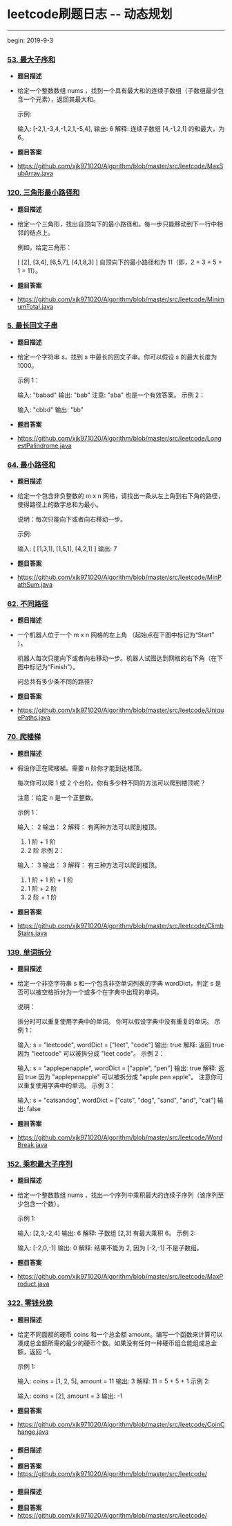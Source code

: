 # leetcode刷题日志 -- 动态规划

------

begin: 2019-9-3

### [53. 最大子序和](https://leetcode-cn.com/problems/maximum-subarray/)

- **题目描述**

- 给定一个整数数组 nums ，找到一个具有最大和的连续子数组（子数组最少包含一个元素），返回其最大和。

  示例:

  输入: [-2,1,-3,4,-1,2,1,-5,4],
  输出: 6
  解释: 连续子数组 [4,-1,2,1] 的和最大，为 6。

- **题目答案**

- https://github.com/xjk971020/Algorithm/blob/master/src/leetcode/MaxSubArray.java

### [120. 三角形最小路径和](https://leetcode-cn.com/problems/triangle/)

- **题目描述**

- 给定一个三角形，找出自顶向下的最小路径和。每一步只能移动到下一行中相邻的结点上。

  例如，给定三角形：

  [
       [2],
      [3,4],
     [6,5,7],
    [4,1,8,3]
  ]
  自顶向下的最小路径和为 11（即，2 + 3 + 5 + 1 = 11）。

- **题目答案**

- https://github.com/xjk971020/Algorithm/blob/master/src/leetcode/MinimumTotal.java

### [5. 最长回文子串](https://leetcode-cn.com/problems/longest-palindromic-substring/)

- **题目描述**

- 给定一个字符串 s，找到 s 中最长的回文子串。你可以假设 s 的最大长度为 1000。

  示例 1：

  输入: "babad"
  输出: "bab"
  注意: "aba" 也是一个有效答案。
  示例 2：

  输入: "cbbd"
  输出: "bb"

- **题目答案**

- https://github.com/xjk971020/Algorithm/blob/master/src/leetcode/LongestPalindrome.java

###  [64. 最小路径和](https://leetcode-cn.com/problems/minimum-path-sum/)

- **题目描述**

- 给定一个包含非负整数的 m x n 网格，请找出一条从左上角到右下角的路径，使得路径上的数字总和为最小。

  说明：每次只能向下或者向右移动一步。

  示例:

  输入:
  [
    [1,3,1],
    [1,5,1],
    [4,2,1]
  ]
  输出: 7

- **题目答案**

- https://github.com/xjk971020/Algorithm/blob/master/src/leetcode/MinPathSum.java

### [62. 不同路径](https://leetcode-cn.com/problems/unique-paths/)

- **题目描述**

- 一个机器人位于一个 m x n 网格的左上角 （起始点在下图中标记为“Start” ）。

  机器人每次只能向下或者向右移动一步。机器人试图达到网格的右下角（在下图中标记为“Finish”）。

  问总共有多少条不同的路径?

- **题目答案**

- https://github.com/xjk971020/Algorithm/blob/master/src/leetcode/UniquePaths.java

### [70. 爬楼梯](https://leetcode-cn.com/problems/climbing-stairs/)

- **题目描述**

- 假设你正在爬楼梯。需要 n 阶你才能到达楼顶。

  每次你可以爬 1 或 2 个台阶。你有多少种不同的方法可以爬到楼顶呢？

  注意：给定 n 是一个正整数。

  示例 1：

  输入： 2
  输出： 2
  解释： 有两种方法可以爬到楼顶。
  1.  1 阶 + 1 阶
  2.  2 阶
  示例 2：

  输入： 3
  输出： 3
  解释： 有三种方法可以爬到楼顶。
  1.  1 阶 + 1 阶 + 1 阶
  2.  1 阶 + 2 阶
  3.  2 阶 + 1 阶

- **题目答案**

- https://github.com/xjk971020/Algorithm/blob/master/src/leetcode/ClimbStairs.java

### [139. 单词拆分](https://leetcode-cn.com/problems/word-break/)

- **题目描述**

- 给定一个非空字符串 s 和一个包含非空单词列表的字典 wordDict，判定 s 是否可以被空格拆分为一个或多个在字典中出现的单词。

  说明：

  拆分时可以重复使用字典中的单词。
  你可以假设字典中没有重复的单词。
  示例 1：

  输入: s = "leetcode", wordDict = ["leet", "code"]
  输出: true
  解释: 返回 true 因为 "leetcode" 可以被拆分成 "leet code"。
  示例 2：

  输入: s = "applepenapple", wordDict = ["apple", "pen"]
  输出: true
  解释: 返回 true 因为 "applepenapple" 可以被拆分成 "apple pen apple"。
       注意你可以重复使用字典中的单词。
  示例 3：

  输入: s = "catsandog", wordDict = ["cats", "dog", "sand", "and", "cat"]
  输出: false

- **题目答案**

- https://github.com/xjk971020/Algorithm/blob/master/src/leetcode/WordBreak.java

### [152. 乘积最大子序列](https://leetcode-cn.com/problems/maximum-product-subarray/)

- **题目描述**

- 给定一个整数数组 nums ，找出一个序列中乘积最大的连续子序列（该序列至少包含一个数）。

  示例 1:

  输入: [2,3,-2,4]
  输出: 6
  解释: 子数组 [2,3] 有最大乘积 6。
  示例 2:

  输入: [-2,0,-1]
  输出: 0
  解释: 结果不能为 2, 因为 [-2,-1] 不是子数组。

- **题目答案**

- https://github.com/xjk971020/Algorithm/blob/master/src/leetcode/MaxProduct.java

### [322. 零钱兑换](https://leetcode-cn.com/problems/coin-change/)

- **题目描述**

- 给定不同面额的硬币 coins 和一个总金额 amount。编写一个函数来计算可以凑成总金额所需的最少的硬币个数。如果没有任何一种硬币组合能组成总金额，返回 -1。

  示例 1:

  输入: coins = [1, 2, 5], amount = 11
  输出: 3 
  解释: 11 = 5 + 5 + 1
  示例 2:

  输入: coins = [2], amount = 3
  输出: -1

- **题目答案**

- https://github.com/xjk971020/Algorithm/blob/master/src/leetcode/CoinChange.java

### 

- **题目描述**
- 
- **题目答案**
- https://github.com/xjk971020/Algorithm/blob/master/src/leetcode/

### 

- **题目描述**
- 
- **题目答案**
- https://github.com/xjk971020/Algorithm/blob/master/src/leetcode/